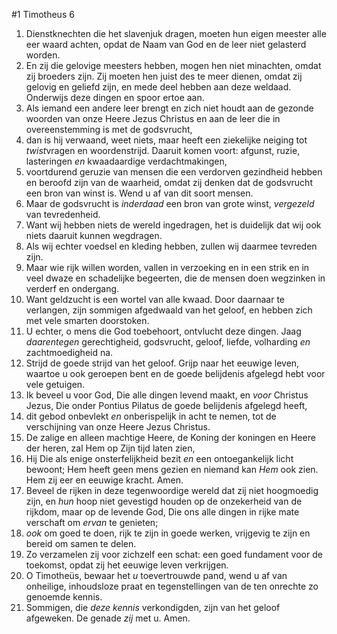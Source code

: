 #1 Timotheus 6
1. Dienstknechten die het slavenjuk dragen, moeten hun eigen meester alle eer waard achten, opdat de Naam van God en de leer niet gelasterd worden.
2. En zij die gelovige meesters hebben, mogen hen niet minachten, omdat zij broeders zijn. Zij moeten hen juist des te meer dienen, omdat zij gelovig en geliefd zijn, en mede deel hebben aan deze weldaad. Onderwijs deze dingen en spoor ertoe aan.
3. Als iemand een andere leer brengt en zich niet houdt aan de gezonde woorden van onze Heere Jezus Christus en aan de leer die in overeenstemming is met de godsvrucht,
4. dan is hij verwaand, weet niets, maar heeft een ziekelijke neiging tot *twist*vragen en woordenstrijd. Daaruit komen voort: afgunst, ruzie, lasteringen *en* kwaadaardige verdachtmakingen,
5. voortdurend geruzie van mensen die een verdorven gezindheid hebben en beroofd zijn van de waarheid, omdat zij denken dat de godsvrucht een bron van winst is. Wend u af van dit soort mensen.
6. Maar de godsvrucht is *inderdaad* een bron van grote winst, *vergezeld* van tevredenheid.
7. Want wij hebben niets de wereld ingedragen, het is duidelijk dat wij ook niets daaruit kunnen wegdragen.
8. Als wij echter voedsel en kleding hebben, zullen wij daarmee tevreden zijn.
9. Maar wie rijk willen worden, vallen in verzoeking en in een strik en in veel dwaze en schadelijke begeerten, die de mensen doen wegzinken in verderf en ondergang.
10. Want geldzucht is een wortel van alle kwaad. Door daarnaar te verlangen, zijn sommigen afgedwaald van het geloof, en hebben zich met vele smarten doorstoken.
11. U echter, o mens die God toebehoort, ontvlucht deze dingen. Jaag *daarentegen* gerechtigheid, godsvrucht, geloof, liefde, volharding *en* zachtmoedigheid na.
12. Strijd de goede strijd van het geloof. Grijp naar het eeuwige leven, waartoe u ook geroepen bent en de goede belijdenis afgelegd hebt voor vele getuigen.
13. Ik beveel u voor God, Die alle dingen levend maakt, en *voor* Christus Jezus, Die onder Pontius Pilatus de goede belijdenis afgelegd heeft,
14. dit gebod onbevlekt *en* onberispelijk in acht te nemen, tot de verschijning van onze Heere Jezus Christus.
15. De zalige en alleen machtige Heere, de Koning der koningen en Heere der heren, zal Hem op Zijn tijd laten zien,
16. Hij Die als enige onsterfelijkheid bezit *en* een ontoegankelijk licht bewoont; Hem heeft geen mens gezien en niemand kan *Hem* ook zien. Hem zij eer en eeuwige kracht. Amen.
17. Beveel de rijken in deze tegenwoordige wereld dat zij niet hoogmoedig zijn, en *hun* hoop niet gevestigd houden op de onzekerheid van de rijkdom, maar op de levende God, Die ons alle dingen in rijke mate verschaft om *ervan* te genieten;
18. *ook* om goed te doen, rijk te zijn in goede werken, vrijgevig te zijn en bereid om samen te delen.
19. Zo verzamelen zij voor zichzelf een schat: een goed fundament voor de toekomst, opdat zij het eeuwige leven verkrijgen.
20. O Timotheüs, bewaar het *u* toevertrouwde pand, wend u af van onheilige, inhoudsloze praat en tegenstellingen van de ten onrechte zo genoemde kennis.
21. Sommigen, die *deze kennis* verkondigden, zijn van het geloof afgeweken. De genade *zij* met u. Amen.
